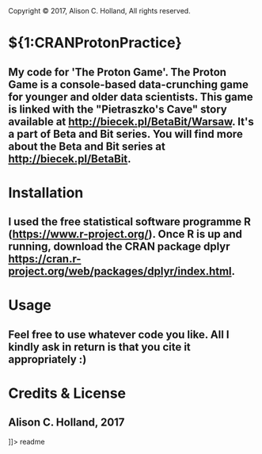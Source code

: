 <snippet>
  <content><![CDATA[

## Copyright © 2017, Alison C. Holland, All rights reserved.

# ${1:CRANProtonPractice}

## My code for 'The Proton Game'. The Proton Game is a console-based data-crunching game for younger and older data scientists. This game is linked with the "Pietraszko's Cave" story available at http://biecek.pl/BetaBit/Warsaw. It's a part of Beta and Bit series. You will find more about the Beta and Bit series at http://biecek.pl/BetaBit.

# Installation

## I used the free statistical software programme R (https://www.r-project.org/). Once R is up and running, download the CRAN package dplyr https://cran.r-project.org/web/packages/dplyr/index.html.


# Usage

## Feel free to use whatever code you like. All I kindly ask in return is that you cite it appropriately :)


# Credits & License

## Alison C. Holland, 2017

]]></content>
  <tabTrigger>readme</tabTrigger>
</snippet>
